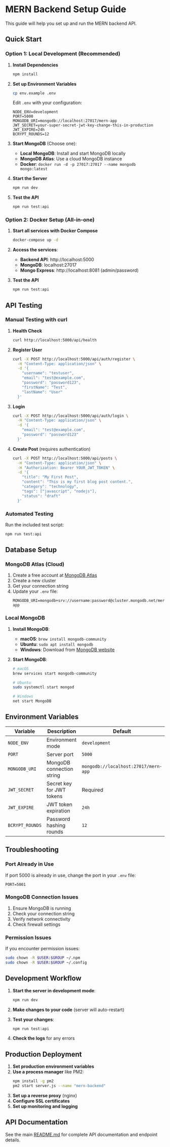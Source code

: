# MERN Backend Setup Guide

This guide will help you set up and run the MERN backend API.

## Quick Start

### Option 1: Local Development (Recommended)

1. **Install Dependencies**
   ```bash
   npm install
   ```

2. **Set up Environment Variables**
   ```bash
   cp env.example .env
   ```
   Edit `.env` with your configuration:
   ```env
   NODE_ENV=development
   PORT=5000
   MONGODB_URI=mongodb://localhost:27017/mern-app
   JWT_SECRET=your-super-secret-jwt-key-change-this-in-production
   JWT_EXPIRE=24h
   BCRYPT_ROUNDS=12
   ```

3. **Start MongoDB** (Choose one):
   - **Local MongoDB**: Install and start MongoDB locally
   - **MongoDB Atlas**: Use a cloud MongoDB instance
   - **Docker**: `docker run -d -p 27017:27017 --name mongodb mongo:latest`

4. **Start the Server**
   ```bash
   npm run dev
   ```

5. **Test the API**
   ```bash
   npm run test:api
   ```

### Option 2: Docker Setup (All-in-one)

1. **Start all services with Docker Compose**
   ```bash
   docker-compose up -d
   ```

2. **Access the services**:
   - **Backend API**: http://localhost:5000
   - **MongoDB**: localhost:27017
   - **Mongo Express**: http://localhost:8081 (admin/password)

3. **Test the API**
   ```bash
   npm run test:api
   ```

## API Testing

### Manual Testing with curl

1. **Health Check**
   ```bash
   curl http://localhost:5000/api/health
   ```

2. **Register User**
   ```bash
   curl -X POST http://localhost:5000/api/auth/register \
     -H "Content-Type: application/json" \
     -d '{
       "username": "testuser",
       "email": "test@example.com",
       "password": "password123",
       "firstName": "Test",
       "lastName": "User"
     }'
   ```

3. **Login**
   ```bash
   curl -X POST http://localhost:5000/api/auth/login \
     -H "Content-Type: application/json" \
     -d '{
       "email": "test@example.com",
       "password": "password123"
     }'
   ```

4. **Create Post** (requires authentication)
   ```bash
   curl -X POST http://localhost:5000/api/posts \
     -H "Content-Type: application/json" \
     -H "Authorization: Bearer YOUR_JWT_TOKEN" \
     -d '{
       "title": "My First Post",
       "content": "This is my first blog post content.",
       "category": "technology",
       "tags": ["javascript", "nodejs"],
       "status": "draft"
     }'
   ```

### Automated Testing

Run the included test script:
```bash
npm run test:api
```

## Database Setup

### MongoDB Atlas (Cloud)

1. Create a free account at [MongoDB Atlas](https://www.mongodb.com/atlas)
2. Create a new cluster
3. Get your connection string
4. Update your `.env` file:
   ```env
   MONGODB_URI=mongodb+srv://username:password@cluster.mongodb.net/mern-app
   ```

### Local MongoDB

1. **Install MongoDB**:
   - **macOS**: `brew install mongodb-community`
   - **Ubuntu**: `sudo apt install mongodb`
   - **Windows**: Download from [MongoDB website](https://www.mongodb.com/try/download/community)

2. **Start MongoDB**:
   ```bash
   # macOS
   brew services start mongodb-community
   
   # Ubuntu
   sudo systemctl start mongod
   
   # Windows
   net start MongoDB
   ```

## Environment Variables

| Variable | Description | Default |
|----------|-------------|---------|
| `NODE_ENV` | Environment mode | `development` |
| `PORT` | Server port | `5000` |
| `MONGODB_URI` | MongoDB connection string | `mongodb://localhost:27017/mern-app` |
| `JWT_SECRET` | Secret key for JWT tokens | Required |
| `JWT_EXPIRE` | JWT token expiration | `24h` |
| `BCRYPT_ROUNDS` | Password hashing rounds | `12` |

## Troubleshooting

### Port Already in Use
If port 5000 is already in use, change the port in your `.env` file:
```env
PORT=5001
```

### MongoDB Connection Issues
1. Ensure MongoDB is running
2. Check your connection string
3. Verify network connectivity
4. Check firewall settings

### Permission Issues
If you encounter permission issues:
```bash
sudo chown -R $USER:$GROUP ~/.npm
sudo chown -R $USER:$GROUP ~/.config
```

## Development Workflow

1. **Start the server in development mode**:
   ```bash
   npm run dev
   ```

2. **Make changes to your code** (server will auto-restart)

3. **Test your changes**:
   ```bash
   npm run test:api
   ```

4. **Check the logs** for any errors

## Production Deployment

1. **Set production environment variables**
2. **Use a process manager** like PM2:
   ```bash
   npm install -g pm2
   pm2 start server.js --name "mern-backend"
   ```
3. **Set up a reverse proxy** (nginx)
4. **Configure SSL certificates**
5. **Set up monitoring and logging**

## API Documentation

See the main [README.md](README.md) for complete API documentation and endpoint details. 
